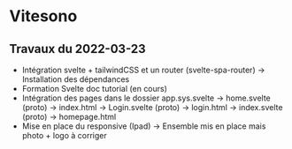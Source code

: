 # Vitesono

## Travaux du 2022-03-23

- Intégration svelte + tailwindCSS et un router (svelte-spa-router) -> Installation des dépendances
- Formation Svelte doc tutorial (en cours)
- Intégration des pages dans le dossier app.sys.svelte
  -> home.svelte (proto) -> index.html
  -> Login.svelte (proto) -> login.html
  -> index.svelte (proto) -> homepage.html
- Mise en place du responsive (Ipad) -> Ensemble mis en place mais photo + logo à corriger
